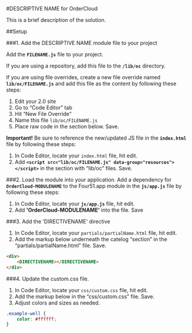 #DESCRIPTIVE NAME for OrderCloud 

This is a brief description of the solution.

##Setup

###1. Add the DESCRIPTIVE NAME module file to your project

Add the **`FILENAME.js`** file to your project.

If you are using a repository, add this file to the **`/lib/oc`** directory.

If you are using file overrides, create a new file override named **`lib/oc/FILENAME.js`** and add this file as the content by following these steps:

 1. Edit your 2.0 site
 2. Go to “Code Editor” tab
 3. Hit “New File Override”
 4. Name this file `lib/oc/FILENAME.js`
 5. Place raw code in the section below. Save.

**Important!** Be sure to reference the new/updated JS file in the **`index.html`** file by following these steps:

 1. In Code Editor, locate your `index.html` file, hit edit.
 2. Add **`<script src="lib/oc/FILENAME.js" data-group="resources"></script>`** in the section with “lib/oc” files. Save.

###2. Load the module into your application.
Add a dependency for  **`OrderCloud-MODULENAME`** to the Four51.app module in the **`js/app.js`** file by following these steps: 

 1. In Code Editor, locate your **`js/app.js`** file, hit edit.
 2. Add **'OrderCloud-MODULENAME'** into the file. Save

###3. Add the 'DIRECTIVENAME' directive

 1. In Code Editor, locate your `partials/partialName.html` file, hit edit.
 2. Add the markup below underneath the catelog “section” in the “partials/partialName.html” file. Save.

```html
<div>
    <DIRECTIVENAME></DIRECTIVENAME>
</div>
```

###4. Update the custom.css file.

 1. In Code Editor, locate your `css/custom.css` file, hit edit.
 2. Add the markup below in the “css/custom.css” file. Save.
 3. Adjust colors and sizes as needed.

```css
.example-well {
    color: #ffffff;
}
```
